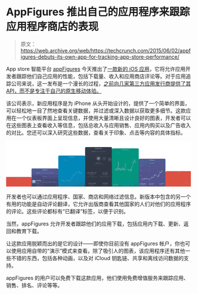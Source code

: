 # AppFigures 推出自己的应用程序来跟踪应用程序商店的表现 

> 原文：<https://web.archive.org/web/https://techcrunch.com/2015/06/02/appfigures-debuts-its-own-app-for-tracking-app-store-performance/>

App store 智能平台 [appFigures](https://web.archive.org/web/20230129071233/https://appfigures.com/) 今天推出了[一款新的 iOS 应用](https://web.archive.org/web/20230129071233/https://appfigures.com/app)，它将允许应用开发者跟踪他们自己应用的性能，包括下载量、收入和应用商店评论等。对于应用追踪公司来说，这一发布是一个漫长的过程，[之前向几家第三方应用发行商提供了其 API，而不是专注于自己的原生移动体验。](https://web.archive.org/web/20230129071233/https://appfigures.com/support/faq/430/is-there-an-appfigures-iphone-app)

该公司表示，新应用程序是为 iPhone 从头开始设计的，提供了一个简单的界面，可以轻松地一目了然地查看关键数据，并过滤或深入数据以获取更多细节。这款应用在一个仪表板界面上呈现信息，并使用大量清晰且设计良好的图表，开发者可以在这些图表上查看收入等信息，包括总收入与应用销售、应用内购买以及广告收入的对比。您还可以深入研究这些数据，查看关于印象、点击等内容的具体指标。

![Screen Shot 2015-06-02 at 11.49.05 AM](img/857fa476e4ad849b7831bcc320ff2c18.png)

开发者也可以通过应用程序、国家、商店和网络过滤信息。新版本中包含的另一个有用的功能是自动评论翻译，它允许出版商查看其他国家的人们对他们的应用程序的评论。这些评论都标有“已翻译”标签，以便于识别。

当然，appFigures 允许开发者跟踪他们的应用下载，包括应用内下载、更新、返回和教育下载。

让这款应用脱颖而出的是它的设计——即使你目前没有 appFigures 帐户，你也可以使用应用自带的“演示”模式来查看。除了吸引人的图表，该应用程序还有其他一些不错的东西，包括各种动画，以及对 iCloud 钥匙链、共享和离线访问数据的支持。

appFigures 的用户可以免费下载这款应用，他们使用免费增值服务来跟踪应用、销售、排名、评论等等。